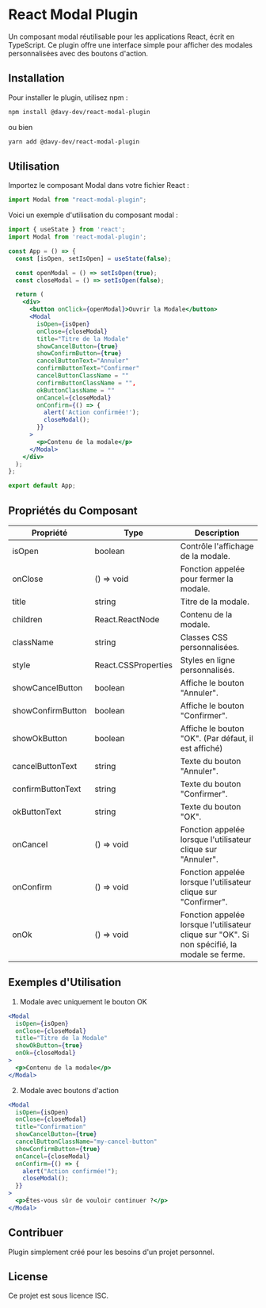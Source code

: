 # React Modal Plugin

Un composant modal réutilisable pour les applications React, écrit en TypeScript. Ce plugin offre une interface simple pour afficher des modales personnalisées avec des boutons d'action.

## Installation

Pour installer le plugin, utilisez npm :

```bash
npm install @davy-dev/react-modal-plugin
```

ou bien

```bash
yarn add @davy-dev/react-modal-plugin
```

## Utilisation

Importez le composant Modal dans votre fichier React :

```jsx
import Modal from "react-modal-plugin";
```

Voici un exemple d'utilisation du composant modal :

```jsx
import { useState } from 'react';
import Modal from 'react-modal-plugin';

const App = () => {
  const [isOpen, setIsOpen] = useState(false);

  const openModal = () => setIsOpen(true);
  const closeModal = () => setIsOpen(false);

  return (
    <div>
      <button onClick={openModal}>Ouvrir la Modale</button>
      <Modal
        isOpen={isOpen}
        onClose={closeModal}
        title="Titre de la Modale"
        showCancelButton={true}
        showConfirmButton={true}
        cancelButtonText="Annuler"
        confirmButtonText="Confirmer"
        cancelButtonClassName = ""
        confirmButtonClassName = "",
        okButtonClassName = ""
        onCancel={closeModal}
        onConfirm={() => {
          alert('Action confirmée!');
          closeModal();
        }}
      >
        <p>Contenu de la modale</p>
      </Modal>
    </div>
  );
};

export default App;
```

## Propriétés du Composant

| Propriété         | Type                | Description                                                                                  |
| ----------------- | ------------------- | -------------------------------------------------------------------------------------------- |
| isOpen            | boolean             | Contrôle l'affichage de la modale.                                                           |
| onClose           | () => void          | Fonction appelée pour fermer la modale.                                                      |
| title             | string              | Titre de la modale.                                                                          |
| children          | React.ReactNode     | Contenu de la modale.                                                                        |
| className         | string              | Classes CSS personnalisées.                                                                  |
| style             | React.CSSProperties | Styles en ligne personnalisés.                                                               |
| showCancelButton  | boolean             | Affiche le bouton "Annuler".                                                                 |
| showConfirmButton | boolean             | Affiche le bouton "Confirmer".                                                               |
| showOkButton      | boolean             | Affiche le bouton "OK". (Par défaut, il est affiché)                                         |
| cancelButtonText  | string              | Texte du bouton "Annuler".                                                                   |
| confirmButtonText | string              | Texte du bouton "Confirmer".                                                                 |
| okButtonText      | string              | Texte du bouton "OK".                                                                        |
| onCancel          | () => void          | Fonction appelée lorsque l'utilisateur clique sur "Annuler".                                 |
| onConfirm         | () => void          | Fonction appelée lorsque l'utilisateur clique sur "Confirmer".                               |
| onOk              | () => void          | Fonction appelée lorsque l'utilisateur clique sur "OK". Si non spécifié, la modale se ferme. |

## Exemples d'Utilisation

1. Modale avec uniquement le bouton OK

```jsx
<Modal
  isOpen={isOpen}
  onClose={closeModal}
  title="Titre de la Modale"
  showOkButton={true}
  onOk={closeModal}
>
  <p>Contenu de la modale</p>
</Modal>
```

2. Modale avec boutons d'action

```jsx
<Modal
  isOpen={isOpen}
  onClose={closeModal}
  title="Confirmation"
  showCancelButton={true}
  cancelButtonClassName="my-cancel-button"
  showConfirmButton={true}
  onCancel={closeModal}
  onConfirm={() => {
    alert("Action confirmée!");
    closeModal();
  }}
>
  <p>Êtes-vous sûr de vouloir continuer ?</p>
</Modal>
```

## Contribuer

Plugin simplement créé pour les besoins d'un projet personnel.

## License

Ce projet est sous licence ISC.
